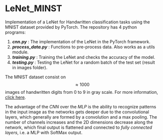 # LeNet_MINST
Implementation of a LeNet for Handwritten classification tasks using the MNIST dataset provided by PyTorch. The repository has 4 python programs: 

  1. ***cnn.py*** : The implementation of the LeNet in the PyTorch framework.
  2. ***process_data.py*** : Functions to pre-process data. Also works as a utils module.
  3. ***training.py*** : Training the LeNet and checks the accuracy of the model.
  4. ***testing.py*** : Testing the LeNet for a random batch of the test set (result in images folder).

The MNIST dataset consist on $$\approx 1000$$ images of handwritten digits from 0 to 9 in gray scale. For more information, [click here](https://yann.lecun.com/exdb/mnist/). 

The advantage of the *CNN* over the *MLP* is the ability to recognize patterns in the input image as the networks gets deeper due to the convolutional layers, which generally are formed by a convolution and a max pooling. The number of channels increases and the 2D dimensions decrease along the network, which final output is flattened and connected to *fully connected layers*, i.e. a MLP with SoftMax output.


